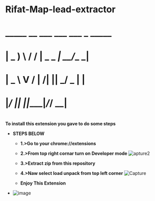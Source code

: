 # Rifat-Map-lead-extractor


#   _____   __  ___ ___ ___ _ _____ 
#  | _ ) \ / / | _ \_ _| __/_\_   _|
#  | _ \\ V /  |   /| || _/ _ \| |  
#  |___/ |_|   |_|_\___|_/_/ \_\_|  
#                                   



**To install this extension you gave to do some steps**

* **STEPS BELOW**
  * **1.>Go to your chrome://extensions**
  * **2.>From top right cornar turn on Developer mode** ![apture2](https://user-images.githubusercontent.com/54050481/113318022-d3bd2100-9331-11eb-8bba-dafeebff84da.PNG)
 
  * **3.>Extract zip from this repository**
  * **4.>Naw select load unpack from top left corner** ![Capture](https://user-images.githubusercontent.com/54050481/113319640-7a55f180-9333-11eb-88a4-4162550a6328.PNG)

  * **Enjoy This Extension**


* ![image](https://user-images.githubusercontent.com/54050481/113316646-6957b100-9330-11eb-98cd-00f52c65cfc0.png)
